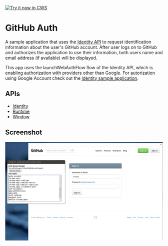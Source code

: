 <a target="_blank" href="https://chrome.google.com/webstore/detail/laolmfhjaobpboigjfbclcphckmjodlp">![Try it now in CWS](https://raw.github.com/GoogleChrome/chrome-extensions-samples/main/_archive/apps/tryitnowbutton.png "Click here to install this sample from the Chrome Web Store")</a>


# GitHub Auth

A sample application that uses the
[Identity API](https://developer.chrome.com/apps/identity) to
request identification information about the user's GitHub account. After user
logs on to GitHub and authorizes the application to use their information, both
users name and email address (if available) will be displayed.

This app uses the launchWebAuthFlow flow of the Identity API, which is enabling
authorization with providers other than Google. For autorization using Google
Account check out the [Identity sample application](../identity).

## APIs

* [Identity](https://developer.chrome.com/apps/identity)
* [Runtime](https://developer.chrome.com/docs/extensions/reference/app_runtime)
* [Window](https://developer.chrome.com/docs/extensions/reference/app_window)


## Screenshot
![screenshot](/_archive/apps/samples/github-auth/assets/screenshot_1280_800.png)

